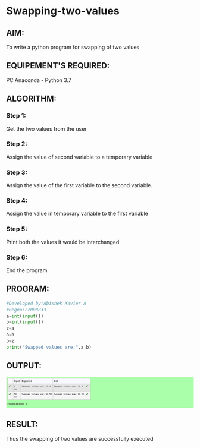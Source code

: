 # Swapping-two-values
## AIM:
To write a python program for swapping of two values
## EQUIPEMENT'S REQUIRED: 
PC
Anaconda - Python 3.7
## ALGORITHM: 
### Step 1:
Get the two values from the user
### Step 2: 
Assign the value of second variable to a temporary variable 
### Step 3: 
Assign the value of the first variable to the second variable.
### Step 4:  
Assign the value in temporary variable to the first variable
### Step 5: 
Print both the values it would be interchanged
### Step 6: 
End the program
## PROGRAM:
```python
#Developed by:Abishek Xavier A
#Regno:22008833
a=int(input())
b=int(input())
z=a
a=b
b=z
print("Swapped values are:",a,b)
```
## OUTPUT:
![Output for swapped values](OUTPUT.png)

## RESULT:
Thus the swapping of two values are successfully executed



